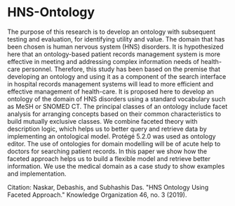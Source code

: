 # HNS-Ontology
The purpose of this research is to develop an ontology with subsequent testing and evaluation, for identifying utility and value. The domain that has been chosen is human nervous system (HNS) disorders. It is hypothesized here that an ontology-based patient records management system is more effective in meeting and addressing complex information needs of health-care personnel. Therefore, this study has been based on the premise that developing an ontology and using it as a component of the search interface in hospital records management systems will lead to more efficient and effective management of health-care. It is proposed here to develop an ontology of the domain of HNS disorders using a standard vocabulary such as MeSH or SNOMED CT. The principal classes of an ontology include facet analysis for arranging concepts based on their common characteristics to build mutually exclusive classes. We combine faceted theory with description logic, which helps us to better query and retrieve data by implementing an ontological model. Protégé 5.2.0 was used as ontology editor. The use of ontologies for domain modelling will be of acute help to doctors for searching patient records. In this paper we show how the faceted approach helps us to build a flexible model and retrieve better information. We use the medical domain as a case study to show examples and implementation.

Citation: Naskar, Debashis, and Subhashis Das. "HNS Ontology Using Faceted Approach." Knowledge Organization 46, no. 3 (2019).
